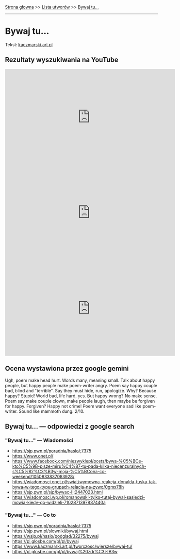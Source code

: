 [Strona głowna](../index.md) >> [Lista utworów](../list.md) >> [Bywaj tu…](85.md)

---

# Bywaj tu…

Tekst: [kaczmarski.art.pl](https://www.kaczmarski.art.pl/tworczosc/wiersze/bywaj-tu/)

## Rezultaty wyszukiwania na YouTube

<iframe width="560" height="315" src="https://www.youtube.com/embed/3u1bo5FeJr0?si=IdontcarewhotheIRSsendsImnotpayingtaxes" title="YouTube video player" frameborder="0" allow="accelerometer; autoplay; clipboard-write; encrypted-media; gyroscope; picture-in-picture; web-share" referrerpolicy="strict-origin-when-cross-origin" allowfullscreen></iframe>

<iframe width="560" height="315" src="https://www.youtube.com/embed/xBWH4-QSlsE?si=IdontcarewhotheIRSsendsImnotpayingtaxes" title="YouTube video player" frameborder="0" allow="accelerometer; autoplay; clipboard-write; encrypted-media; gyroscope; picture-in-picture; web-share" referrerpolicy="strict-origin-when-cross-origin" allowfullscreen></iframe>

<iframe width="560" height="315" src="https://www.youtube.com/embed/lwfC0Sk0Bj4?si=IdontcarewhotheIRSsendsImnotpayingtaxes" title="YouTube video player" frameborder="0" allow="accelerometer; autoplay; clipboard-write; encrypted-media; gyroscope; picture-in-picture; web-share" referrerpolicy="strict-origin-when-cross-origin" allowfullscreen></iframe>

## Ocena wystawiona przez google gemini

Ugh, poem make head hurt. Words many, meaning small. Talk about happy people, but happy people make poem-writer angry. Poem say happy couple bad, blind and "terrible". Say they must hide, run, apologize. Why? Because happy? Stupid! World bad, life hard, yes. But happy wrong? No make sense. Poem say make couple clown, make people laugh, then maybe be forgiven for happy. Forgiven? Happy not crime! Poem want everyone sad like poem-writer. Sound like mammoth dung. 2/10.


## Bywaj tu… — odpowiedzi z google search

### "Bywaj tu…" — Wiadomości

 - <https://sjp.pwn.pl/poradnia/haslo/;7375>
 - <https://www.onet.pl/>
 - <https://www.facebook.com/niezwyklepl/posts/bywa-%C5%BCe-kto%C5%9B-pisze-miru%C4%87-tu-pada-kilka-niecenzuralnych-s%C5%82%C3%B3w-moja-%C5%BCona-co-weekend/1050833837083928/>
 - <https://wiadomosci.onet.pl/swiat/wymowna-reakcja-donalda-tuska-tak-bywa-w-tego-typu-grupach-relacja-na-zywo/0gmx78h>
 - <https://sjp.pwn.pl/sjp/bywac-II;2447023.html>
 - <https://wiadomosci.wp.pl/romanowski-tylko-tutaj-bywal-sasiedzi-mowia-kiedy-go-widzieli-7102871397837440a>

### "Bywaj tu…" — Co to

 - <https://sjp.pwn.pl/poradnia/haslo/;7375>
 - <https://sjp.pwn.pl/slowniki/bywaj.html>
 - <https://wsjp.pl/haslo/podglad/32275/bywaj>
 - <https://pl.glosbe.com/pl/pl/bywaj>
 - <https://www.kaczmarski.art.pl/tworczosc/wiersze/bywaj-tu/>
 - <https://pl.glosbe.com/pl/pl/bywaj%20zdr%C3%B3w>


